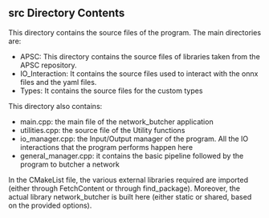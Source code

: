 ## src Directory Contents

This directory contains the source files of the program. The main directories are:

- APSC: This directory contains the source files of libraries taken from the APSC repository.
- IO_Interaction: It contains the source files used to interact with the onnx files and the yaml files.
- Types: It contains the source files for the custom types

This directory also contains:
- main.cpp: the main file of the network_butcher application
- utilities.cpp: the source file of the Utility functions
- io_manager.cpp: the Input/Output manager of the program. All the IO interactions that the program performs happen here
- general_manager.cpp: it contains the basic pipeline followed by the program to butcher a network

In the CMakeList file, the various external libraries required are imported (either through FetchContent or 
through find_package).
Moreover, the actual library network_butcher is built here (either static or shared, based on the provided options).